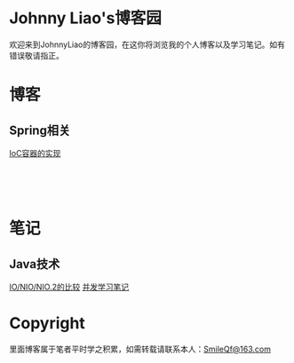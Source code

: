 # Johnny Liao's博客园
欢迎来到JohnnyLiao的博客园，在这你将浏览我的个人博客以及学习笔记。如有错误敬请指正。

# 博客

## Spring相关
[IoC容器的实现](article/IoC容器的实现.md)

<br><br><br>

# 笔记

## Java技术
[IO/NIO/NIO.2的比较](notes/article/IO_NIO_NIO.2的比较.md)
[并发学习笔记](notes/article/并发学习笔记.md)

# Copyright
里面博客属于笔者平时学之积累，如需转载请联系本人：[SmileQf@163.com](http://mail.163.com "跳转到163邮箱")
